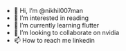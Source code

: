 - 👋 Hi, I’m @nikhil007man
- 👀 I’m interested in reading
- 🌱 I’m currently learning flutter
- 💞️ I’m looking to collaborate on nvidia
- 📫 How to reach me linkedin
